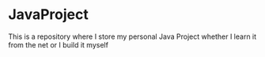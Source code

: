 # JavaProject
 This is a repository where I store my personal Java Project whether I learn it from the net or I build it myself
